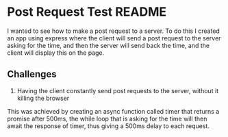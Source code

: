 # Post Request Test README

I wanted to see how to make a post request to a server. To do this I created an app using express where the client will send a post request to the server asking for the time, and then the server will send back the time, and the client will display this on the page. 

## Challenges

1. Having the client constantly send post requests to the server, without it killing the browser

This was achieved by creating an async function called timer that returns a promise after 500ms, the while loop that is asking for the time will then await the response of timer, thus giving a 500ms delay to each request. 
